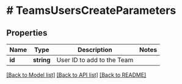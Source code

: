 # # TeamsUsersCreateParameters

## Properties

Name | Type | Description | Notes
------------ | ------------- | ------------- | -------------
**id** | **string** | User ID to add to the Team | 

[[Back to Model list]](../../README.md#documentation-for-models) [[Back to API list]](../../README.md#documentation-for-api-endpoints) [[Back to README]](../../README.md)


